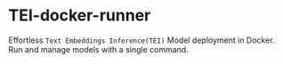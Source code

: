 # TEI-docker-runner
Effortless `Text Embeddings Inference(TEI)` Model deployment in Docker. Run and manage models with a single command.
